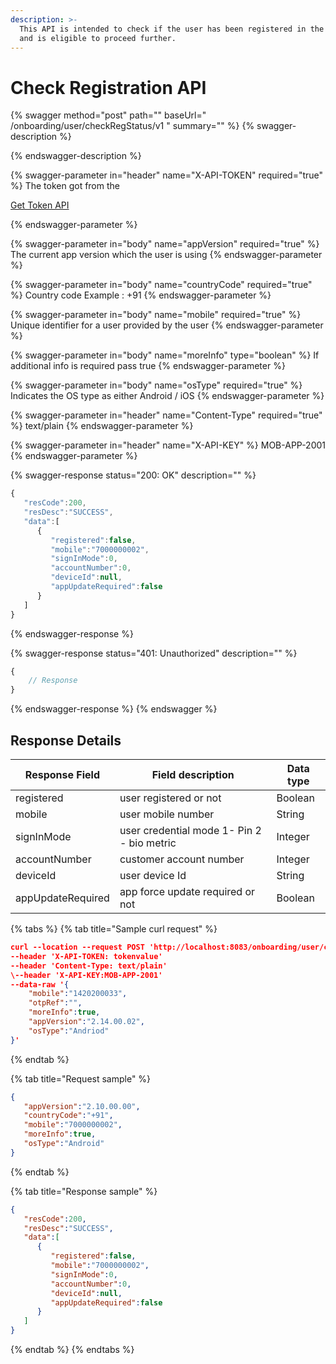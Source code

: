 ```yaml
---
description: >-
  This API is intended to check if the user has been registered in the system
  and is eligible to proceed further.
---
```


# Check Registration API



{% swagger method="post" path="" baseUrl=" <domain>/onboarding/user/checkRegStatus/v1 " summary="" %}
{% swagger-description %}

{% endswagger-description %}

{% swagger-parameter in="header" name="X-API-TOKEN" required="true" %}
The token got from the 

[Get Token API](../../../../../../../../market-place/api-specification/version-1/get-token-api.md)


{% endswagger-parameter %}

{% swagger-parameter in="body" name="appVersion" required="true" %}
The current app version which the user is using
{% endswagger-parameter %}

{% swagger-parameter in="body" name="countryCode" required="true" %}
Country code Example : +91
{% endswagger-parameter %}

{% swagger-parameter in="body" name="mobile" required="true" %}
Unique identifier for a user provided by the user
{% endswagger-parameter %}

{% swagger-parameter in="body" name="moreInfo" type="boolean" %}
If additional info is required pass true
{% endswagger-parameter %}

{% swagger-parameter in="body" name="osType" required="true" %}
Indicates the OS type as either Android / iOS
{% endswagger-parameter %}

{% swagger-parameter in="header" name="Content-Type" required="true" %}
text/plain
{% endswagger-parameter %}

{% swagger-parameter in="header" name="X-API-KEY" %}
MOB-APP-2001
{% endswagger-parameter %}

{% swagger-response status="200: OK" description="" %}
```javascript
{
   "resCode":200,
   "resDesc":"SUCCESS",
   "data":[
      {
         "registered":false,
         "mobile":"7000000002",
         "signInMode":0,
         "accountNumber":0,
         "deviceId":null,
         "appUpdateRequired":false
      }
   ]
}
```
{% endswagger-response %}

{% swagger-response status="401: Unauthorized" description="" %}
```javascript
{
    // Response
}
```
{% endswagger-response %}
{% endswagger %}

## Response Details

| Response Field    | Field description                          | Data type |
| ----------------- | ------------------------------------------ | --------- |
| registered        | user registered or not                     | Boolean   |
| mobile            | user mobile number                         | String    |
| signInMode        | user credential mode 1- Pin 2 - bio metric | Integer   |
| accountNumber     | customer account number                    | Integer   |
| deviceId          | user device Id                             | String    |
| appUpdateRequired | app force update required or not           | Boolean   |

{% tabs %}
{% tab title="Sample curl request" %}
```json
curl --location --request POST 'http://localhost:8083/onboarding/user/checkRegStatus/v1' \
--header 'X-API-TOKEN: tokenvalue'
--header 'Content-Type: text/plain'
\--header 'X-API-KEY:MOB-APP-2001'
--data-raw '{
    "mobile":"1420200033",
    "otpRef":"",
    "moreInfo":true,
    "appVersion":"2.14.00.02",
    "osType":"Andriod"
}'
```
{% endtab %}

{% tab title="Request sample" %}
```json
{
   "appVersion":"2.10.00.00",
   "countryCode":"+91",
   "mobile":"7000000002",
   "moreInfo":true,
   "osType":"Android"
}
```
{% endtab %}

{% tab title="Response sample" %}
```json
{
   "resCode":200,
   "resDesc":"SUCCESS",
   "data":[
      {
         "registered":false,
         "mobile":"7000000002",
         "signInMode":0,
         "accountNumber":0,
         "deviceId":null,
         "appUpdateRequired":false
      }
   ]
}
```
{% endtab %}
{% endtabs %}
